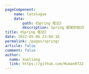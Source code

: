 ```yaml
---
pageComponent:
    name: Catalogue
    data:
        path: 《Spring 笔记》
        description: Spring 框架的知识
title: 《Spring 笔记》
date: 2022-05-06 23:04:16
permalink: /pages/spring/
article: false
comment: false
author:
  name: Xueliang
  link: https://github.com/Human0722
---
```

